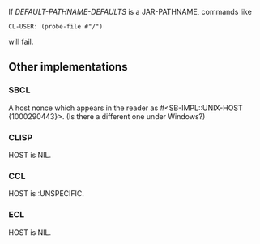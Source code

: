 If *DEFAULT-PATHNAME-DEFAULTS* is a JAR-PATHNAME, commands like 

    CL-USER: (probe-file #"/") 
    
will fail.  

## Other implementations

### SBCL

A host nonce which appears in the reader as
#<SB-IMPL::UNIX-HOST {1000290443}>.  (Is there a different one under
Windows?)

### CLISP

HOST is NIL.


### CCL

HOST is :UNSPECIFIC. 


### ECL

HOST is NIL.




